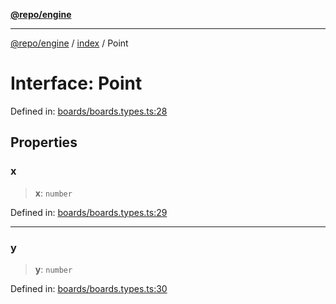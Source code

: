 [**@repo/engine**](../../README.md)

---

[@repo/engine](../../modules.md) / [index](../README.md) / Point

# Interface: Point

Defined in: [boards/boards.types.ts:28](https://github.com/alexqguo/drinking-board-game-v3/blob/56df34968617deee505d881352afe56efb53b2a4/packages/engine/src/boards/boards.types.ts#L28)

## Properties

### x

> **x**: `number`

Defined in: [boards/boards.types.ts:29](https://github.com/alexqguo/drinking-board-game-v3/blob/56df34968617deee505d881352afe56efb53b2a4/packages/engine/src/boards/boards.types.ts#L29)

---

### y

> **y**: `number`

Defined in: [boards/boards.types.ts:30](https://github.com/alexqguo/drinking-board-game-v3/blob/56df34968617deee505d881352afe56efb53b2a4/packages/engine/src/boards/boards.types.ts#L30)
